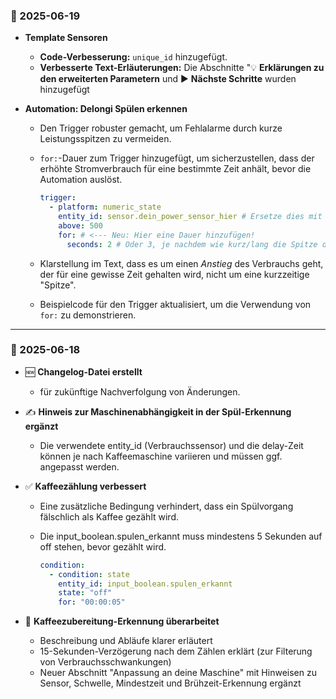 ### 📅 2025-06-19

* **Template Sensoren**
    * **Code-Verbesserung:** `unique_id` hinzugefügt.
    * **Verbesserte Text-Erläuterungen:** Die Abschnitte "💡 **Erklärungen zu den erweiterten Parametern** und ▶️ **Nächste Schritte** wurden hinzugefügt


* **Automation: Delongi Spülen erkennen**
    * Den Trigger robuster gemacht, um Fehlalarme durch kurze Leistungsspitzen zu vermeiden. 
    * `for:`-Dauer zum Trigger hinzugefügt, um sicherzustellen, dass der erhöhte Stromverbrauch für eine bestimmte Zeit anhält, bevor die Automation auslöst.
      
        ```yaml
        trigger:
          - platform: numeric_state
            entity_id: sensor.dein_power_sensor_hier # Ersetze dies mit der echten ID deines Sensors (z.B. sensor.shelly_plug_power)
            above: 500
            for: # <--- Neu: Hier eine Dauer hinzufügen!
              seconds: 2 # Oder 3, je nachdem wie kurz/lang die Spitze deiner Spülung ist.
        ```
    * Klarstellung im Text, dass es um einen *Anstieg* des Verbrauchs geht, der für eine gewisse Zeit gehalten wird, nicht um eine kurzzeitige "Spitze".
    * Beispielcode für den Trigger aktualisiert, um die Verwendung von `for:` zu demonstrieren.

---

### 📅 2025-06-18

* 🆕 **Changelog-Datei erstellt**
   * für zukünftige Nachverfolgung von Änderungen.


* ✍️ **Hinweis zur Maschinenabhängigkeit in der Spül-Erkennung ergänzt** 
   * Die verwendete entity_id (Verbrauchssensor) und die delay-Zeit können je nach Kaffeemaschine variieren und müssen ggf. angepasst werden.

  
* ✅ **Kaffeezählung verbessert**
   * Eine zusätzliche Bedingung verhindert, dass ein Spülvorgang fälschlich als Kaffee gezählt wird.  
   * Die input_boolean.spulen_erkannt muss mindestens 5 Sekunden auf off stehen, bevor gezählt wird.

        ```yaml
        condition:
          - condition: state
            entity_id: input_boolean.spulen_erkannt
            state: "off"
            for: "00:00:05"
        ```

* 📌 **Kaffeezubereitung-Erkennung überarbeitet**

    * Beschreibung und Abläufe klarer erläutert
    * 15-Sekunden-Verzögerung nach dem Zählen erklärt (zur Filterung von Verbrauchsschwankungen)
    * Neuer Abschnitt "Anpassung an deine Maschine" mit Hinweisen zu Sensor, Schwelle, Mindestzeit und Brühzeit-Erkennung ergänzt

